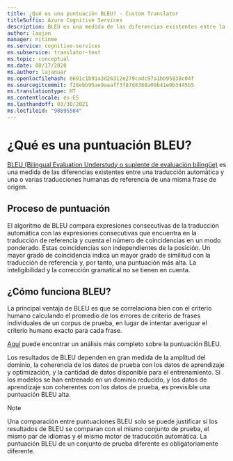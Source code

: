 ```yaml
---
title: ¿Qué es una puntuación BLEU? - Custom Translator
titleSuffix: Azure Cognitive Services
description: BLEU es una medida de las diferencias existentes entre la traducción automática y las traducciones humanas de referencia de una misma frase de origen.
author: laujan
manager: nitinme
ms.service: cognitive-services
ms.subservice: translator-text
ms.topic: conceptual
ms.date: 08/17/2020
ms.author: lajanuar
ms.openlocfilehash: 6691c1b91a3d26312e279cadc97a1bb95838c04f
ms.sourcegitcommit: f28ebb95ae9aaaff3f87d8388a09b41e0b3445b5
ms.translationtype: HT
ms.contentlocale: es-ES
ms.lasthandoff: 03/30/2021
ms.locfileid: "98895584"
---
```

# <a name="what-is-a-bleu-score"></a>¿Qué es una puntuación BLEU?

[BLEU (Bilingual Evaluation Understudy o suplente de evaluación bilingüe)](https://en.wikipedia.org/wiki/BLEU) es una medida de las diferencias existentes entre una traducción automática y una o varias traducciones humanas de referencia de una misma frase de origen.

## <a name="scoring-process"></a>Proceso de puntuación

El algoritmo de BLEU compara expresiones consecutivas de la traducción automática con las expresiones consecutivas que encuentra en la traducción de referencia y cuenta el número de coincidencias en un modo ponderado. Estas coincidencias son independientes de la posición. Un mayor grado de coincidencia indica un mayor grado de similitud con la traducción de referencia y, por tanto, una puntuación más alta. La inteligibilidad y la corrección gramatical no se tienen en cuenta.

## <a name="how-bleu-works"></a>¿Cómo funciona BLEU?

La principal ventaja de BLEU es que se correlaciona bien con el criterio humano calculando el promedio de los errores de criterio de frases individuales de un corpus de prueba, en lugar de intentar averiguar el criterio humano exacto para cada frase.

[Aquí](https://youtu.be/-UqDljMymMg) puede encontrar un análisis más completo sobre la puntuación BLEU.

Los resultados de BLEU dependen en gran medida de la amplitud del dominio, la coherencia de los datos de prueba con los datos de aprendizaje y optimización, y la cantidad de datos disponible para el entrenamiento. Si los modelos se han entrenado en un dominio reducido, y los datos de aprendizaje son coherentes con los datos de prueba, es previsible una puntuación BLEU alta.

>[!NOTE]
>Una comparación entre puntuaciones BLEU solo se puede justificar si los resultados de BLEU se comparan con el mismo conjunto de prueba, el mismo par de idiomas y el mismo motor de traducción automática. La puntuación BLEU de un conjunto de prueba diferente es obligatoriamente diferente.
